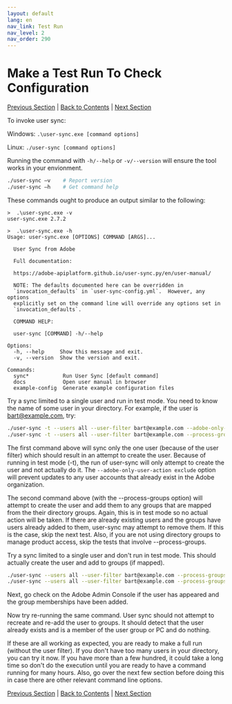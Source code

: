 ```yaml
---
layout: default
lang: en
nav_link: Test Run
nav_level: 2
nav_order: 290
---
```


# Make a Test Run To Check Configuration

[Previous Section](setup_config_files.md) \| [Back to Contents](index.md) \| [Next Section](monitoring.md)

To invoke user sync:

Windows: `.\user-sync.exe [command options]`

Linux: `./user-sync [command options]`

Running the command with `-h/--help` or `-v/--version` will ensure the tool works in your envionment.

```bash
./user-sync –v    # Report version
./user-sync –h    # Get command help
```

These commands ought to produce an output similar to the following:

```
>  .\user-sync.exe -v
user-sync.exe 2.7.2
```

```
>  .\user-sync.exe -h
Usage: user-sync.exe [OPTIONS] COMMAND [ARGS]...

  User Sync from Adobe

  Full documentation:

  https://adobe-apiplatform.github.io/user-sync.py/en/user-manual/

  NOTE: The defaults documented here can be overridden in
  `invocation_defaults` in `user-sync-config.yml`.  However, any options
  explicitly set on the command line will override any options set in
  `invocation_defaults`.

  COMMAND HELP:

  user-sync [COMMAND] -h/--help

Options:
  -h, --help     Show this message and exit.
  -v, --version  Show the version and exit.

Commands:
  sync*           Run User Sync [default command]
  docs            Open user manual in browser
  example-config  Generate example configuration files
```

Try a sync limited to a single user and run in test mode.  You need to know the name of some user in your directory.  For example, if the user is bart@example.com, try:

```bash
./user-sync -t --users all --user-filter bart@example.com --adobe-only-user-action exclude
./user-sync -t --users all --user-filter bart@example.com --process-groups --adobe-only-user-action exclude
```

The first command above will sync only the one user (because of the user filter) which should result in an attempt to create the user.  Because of running in test mode (-t), the run of user-sync will only attempt to create the user and not actually do it.  The `--adobe-only-user-action exclude` option will prevent updates to any user accounts that already exist in the Adobe organization.

The second command above (with the --process-groups option) will attempt to create the user and add them to any groups that are mapped from the their directory groups.  Again, this is in test mode so no actual action will be taken.  If there are already existing users and the groups have users already added to them, user-sync may attempt to remove them.  If this is the case, skip the next test.  Also, if you are not using directory groups to manage product access, skip the tests that involve --process-groups.

Try a sync limited to a single user and don't run in test mode.  This should actually create the user and add to groups (if mapped).

```bash
./user-sync --users all --user-filter bart@example.com --process-groups --adobe-only-user-action exclude
./user-sync --users all --user-filter bart@example.com --process-groups --adobe-only-user-action exclude
```

Next, go check on the Adobe Admin Console if the user has appeared and the group memberships have been added.

Now try re-running the same command.  User sync should not attempt to recreate and re-add the user to groups.  It should detect that the user already exists and is a member of the user group or PC and do nothing.

If these are all working as expected, you are ready to make a full run (without the user filter).  If you don't have too many users in your directory, you can try it now.  If you have more than a few hundred, it could take a long time so don't do the execution until you are ready to have a command running for many hours.  Also, go over the next few section before doing this in case there are other relevant command  line options.

[Previous Section](setup_config_files.md) \| [Back to Contents](index.md) \| [Next Section](monitoring.md)
